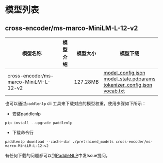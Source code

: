 #  模型列表

## cross-encoder/ms-marco-MiniLM-L-12-v2

| 模型名称 | 模型介绍 | 模型大小  | 模型下载 |
| --- | --- | --- | --- |
|cross-encoder/ms-marco-MiniLM-L-12-v2|  | 127.28MB | [model_config.json](https://bj.bcebos.com/paddlenlp/models/community/cross-encoder/ms-marco-MiniLM-L-12-v2/model_config.json)<br>[model_state.pdparams](https://bj.bcebos.com/paddlenlp/models/community/cross-encoder/ms-marco-MiniLM-L-12-v2/model_state.pdparams)<br>[tokenizer_config.json](https://bj.bcebos.com/paddlenlp/models/community/cross-encoder/ms-marco-MiniLM-L-12-v2/tokenizer_config.json)<br>[vocab.txt](https://bj.bcebos.com/paddlenlp/models/community/cross-encoder/ms-marco-MiniLM-L-12-v2/vocab.txt) |

也可以通过`paddlenlp` cli 工具来下载对应的模型权重，使用步骤如下所示：

* 安装paddlenlp

```shell
pip install --upgrade paddlenlp
```

* 下载命令行

```shell
paddlenlp download --cache-dir ./pretrained_models cross-encoder/ms-marco-MiniLM-L-12-v2
```

有任何下载的问题都可以到[PaddleNLP](https://github.com/PaddlePaddle/PaddleNLP)中发Issue提问。